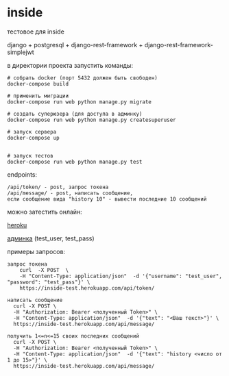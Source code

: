 # inside

тестовое для inside

django + postgresql + django-rest-framework + django-rest-framework-simplejwt

в директории проекта запустить команды:
```
# собрать docker (порт 5432 должен быть свободен)
docker-compose build		

# применить миграции
docker-compose run web python manage.py migrate		

# создать суперюзера (для доступа в админку)
docker-compose run web python manage.py createsuperuser     

# запуск сервера
docker-compose up                                                 	


# запуск тестов
docker-compose run web python manage.py test       

```
endpoints:

```
/api/token/ - post, запрос токена
/api/message/ - post, написать сообщение, 
если сообщение вида "history 10" - вывести последние 10 сообщений
```

можно затестить онлайн:


[heroku](https://inside-test.herokuapp.com/)

[админка](https://inside-test.herokuapp.com/admin) (test_user, test_pass)

примеры запросов:

```
запрос токена
	curl  -X POST  \
	-H "Content-Type: application/json"  -d '{"username": "test_user", "password": "test_pass"}' \
	https://inside-test.herokuapp.com/api/token/

написать сообщение
  curl -X POST \
  -H "Authorization: Bearer <полученный Token>" \
  -H "Content-Type: application/json"  -d '{"text": "<Ваш текст>"}' \
  https://inside-test.herokuapp.com/api/message/

получить 1<=n<=15 своих последних сообщений
  curl -X POST \
  -H "Authorization: Bearer <полученный Token>" \
  -H "Content-Type: application/json"  -d '{"text": "history <число от 1 до 15>"}' \
  https://inside-test.herokuapp.com/api/message/

```
